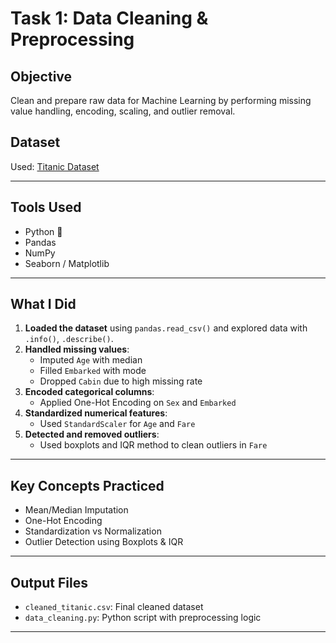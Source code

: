 #  Task 1: Data Cleaning & Preprocessing

## Objective
Clean and prepare raw data for Machine Learning by performing missing value handling, encoding, scaling, and outlier removal.

## Dataset
Used: [Titanic Dataset](https://www.kaggle.com/datasets/yasserh/titanic-dataset)

---

## Tools Used
- Python 🐍
- Pandas
- NumPy
- Seaborn / Matplotlib

---

##  What I Did

1. **Loaded the dataset** using `pandas.read_csv()` and explored data with `.info()`, `.describe()`.
2. **Handled missing values**:
   - Imputed `Age` with median
   - Filled `Embarked` with mode
   - Dropped `Cabin` due to high missing rate
3. **Encoded categorical columns**:
   - Applied One-Hot Encoding on `Sex` and `Embarked`
4. **Standardized numerical features**:
   - Used `StandardScaler` for `Age` and `Fare`
5. **Detected and removed outliers**:
   - Used boxplots and IQR method to clean outliers in `Fare`

---

## Key Concepts Practiced
- Mean/Median Imputation  
- One-Hot Encoding  
- Standardization vs Normalization  
- Outlier Detection using Boxplots & IQR  

---

## Output Files
- `cleaned_titanic.csv`: Final cleaned dataset
- `data_cleaning.py`: Python script with preprocessing logic


---

